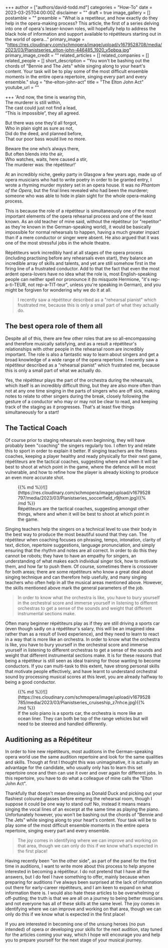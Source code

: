 +++
author = ["authors/david-todd.md"]
categories = "How-To"
date = 2023-03-25T04:00:00Z
disclaimer = ""
draft = true
image_gallery = []
postamble = ""
preamble = "What is a repetiteur, and how exactly do they help in the opera-making process? This article, the first of a series delving into one of opera's lesser-known roles, will hopefully help to address the black hole of information and support available to répétiteurs starting out in the world of opera…"
primary_image = "https://res.cloudinary.com/schmopera/image/upload/v1679528708/media/2023/03/Pianistseries_elton-john-446485_1920_v5pbpa.jpg"
primary_image_credit = ""
related_articles = []
related_companies = []
related_people = []
short_description = "You won't be bashing out the chords of \"Bennie and The Jets\" while singing along to your heart's content. Your task will be to play some of the most difficult ensemble moments in the entire opera repertoire, singing every part and every ensemble."
slug = "the-elton-john-act"
title = "The Elton John Act"
youtube_url = ""

+++
'And now, the time is wearing thin,  
The murderer is still within,   
The cast could just not find a lead,   
“This is impossible”, they all agreed.

But there was one they’d all forgot,   
Who in plain sight as sure as not,   
Did do the deed, and planned before,   
That our poor bass would live no more.

Beware the one who’s always there,   
But often blends into the air,  
Who watches, waits, here caused a stir,   
The murderer was: the répétiteur!’

At an incredibly niche, geeky party in Glasgow a few years ago, made up of opera musicians who had to write poetry in order to be granted entry, I wrote a rhyming murder mystery set in an opera house. It was no _Phantom of the Opera_, but the final lines revealed who had been the murderer; someone who was able to hide in plain sight for the whole opera-making process.

This is because the role of a répétiteur is simultaneously one of the most important elements of the opera rehearsal process and one of the least known. As an old teacher of mine said, without the répétiteur (or "repetitor" as they're known in the German-speaking world), it would be basically impossible for normal rehearsals to happen, having a much greater impact than if a mere conductor or singer were absent. He also argued that it was one of the most stressful jobs in the whole theatre.

Répétiteurs work incredibly hard at all stages of the opera process (including practising before any rehearsals even start), they balance an incredible array of skills and talents, and yet are still somehow first in the firing line of a frustrated conductor. Add to that the fact that even the most ardent opera-lovers have no idea what the role is, most English-speaking people can neither spell nor pronounce it (to misquote Hermione, "it's rep-a-ti-TEUR, not rep-a-TIT-teur", unless you're speaking in German), and you might be forgiven for wondering why we do it at all.

> I recently saw a répétiteur described as a "rehearsal pianist" which frustrated me, because this is only a small part of what they actually do.

## The best opera role of them all

Despite all of this, there are few other roles that are so all-encompassing and therefore musically satisfying, and as a result a répétiteur's relationships with other people in the rehearsal room are incredibly important. The role is also a fantastic way to learn about singers and get a broad knowledge of a wide range of the opera repertoire. I recently saw a répétiteur described as a "rehearsal pianist" which frustrated me, because this is only a small part of what we actually do.

Yes, the répétiteur plays the part of the orchestra during the rehearsals, which itself is an incredibly difficult thing, but they are also more often than not at any one time singing in the parts of singers who are off sick, making notes to relate to other singers during the break, closely following the gesture of a conductor who may or may not be clear to read, and keeping track of the staging as it progresses. That's at least five things simultaneously for a start!

## The Tactical Coach

Of course prior to staging rehearsals even beginning, they will have probably been "coaching" the singers regularly too. I often try and relate this to sport in order to explain it better. If singing teachers are the fitness coaches, keeping a player healthy and ready physically for their next game, répétiteurs are the tactical coaches, suggesting where and when it will be best to shoot at which point in the game, where the defence will be most vulnerable, and how to refine how the player is already kicking to produce an even more accurate shot.

<figure data-type="image">{{% md %}}![](https://res.cloudinary.com/schmopera/image/upload/v1679528797/media/2023/03/PIanistseries_soccerfield_r9jhxm.jpg){{% /md %}}

<figcaption>Répétiteurs are the tactical coaches, suggesting amongst other things, where and when it will be best to shoot at which point in the game.</figcaption>  
</figure>

Singing teachers help the singers on a technical level to use their body in the best way to produce the most beautiful sound that they can. The répétiteur when coaching focuses on phrasing, tempo, intonation, clarity of text, diction, repertoire suggestions, language pronunciation, and simply ensuring that the rhythm and notes are all correct. In order to do this they cannot be robots; they have to have an empathy for singers, an understanding of what makes each individual singer tick, how to motivate them, and how far to push them. Of course, sometimes there is crossover for both areas; there are some répétiteurs who know a great deal about singing technique and can therefore help usefully, and many singing teachers who often help in all the musical areas mentioned above. However, the skills mentioned above mark the general parameters of the job.

> In order to know what the orchestra is like, you have to bury yourself in the orchestral score and immerse yourself in listening to different orchestras to get a sense of the sounds and weight that different instrumental sections make.

Often many beginner répétiteurs play as if they are still driving a sports car (even though sadly on a répétiteur's salary, this will be an imagined idea rather than as a result of lived experience), and they need to learn to react in a way that is more like an orchestra. In order to know what the orchestra is like, you have to bury yourself in the orchestral score and immerse yourself in listening to different orchestras to get a sense of the sounds and weight that different instrumental sections make. It is for these reasons that being a répétiteur is still seen as ideal training for those wanting to become conductors. If you can multi-task to this extent, have strong personal skills that motivate people effectively, and have learnt to understand orchestral sound by processing musical scores at this level, you are already halfway to being a good conductor.

<figure data-type="image">{{% md %}}![](https://res.cloudinary.com/schmopera/image/upload/v1679528785/media/2023/03/Pianistseries_cruiseship_z7nhce.jpg){{% /md %}}

<figcaption>If the solo piano is a sports car, the orchestra is more like an ocean liner. They can both be top of the range vehicles but will need to be steered and handled differently.</figcaption></figure>

## Auditioning as a Répétiteur

In order to hire new répétiteurs, most auditions in the German-speaking opera world use the same audition repertoire and look for the same qualities and skills. Though at first I thought this was unimaginative, it is actually an advantage for the candidate, who usually only has to learn this set repertoire once and then can use it over and over again for different jobs. In this repertoire, you have to do what a colleague of mine calls the "Elton John Act". 

Thankfully that doesn't mean dressing as Donald Duck and picking out your flashiest coloured glasses before entering the rehearsal room, though I suppose it could be one way to stand out! No, instead it means means singing the vocal lines of an excerpt at the same time as playing the piano. Unfortunately however, you won't be bashing out the chords of "Bennie and The Jets" while singing along to your heart's content. Your task will be to play some of the most difficult ensemble moments in the entire opera repertoire, singing every part and every ensemble.  

> The joy comes in identifying where we can improve and working on that area, though we can only do this if we know what’s expected in the first place!

Having recently been "on the other side", as part of the panel for the first time in auditions, I want to write more about this process to help anyone interested in becoming a répétiteur. I do not pretend that I have all the answers, but I do feel I have something to offer, mainly because when preparing for auditions I've always been surprised at the lack of information out there for early-career répétiteurs, and I am keen to expand on what information there is. I would also hate these articles to be overwhelming or off-putting; the truth is that we are all on a journey to being better musicians and not everyone has all of these skills at the same level. The joy comes in identifying where we can improve and working on that area, though we can only do this if we know what is expected in the first place! 

If you are interested in becoming one of the unsung heroes (no pun intended) of opera or developing your skills for the next audition, stay tuned for the articles coming your way, which I hope will encourage you and help you to prepare yourself for the next stage of your musical journey.